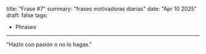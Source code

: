 title: "Frase #7"
summary: "frases motivadoras diarias"
date: "Apr 10 2025"
draft: false
tags:
- Phrases
---

"Hazlo con pasión o no lo hagas."
